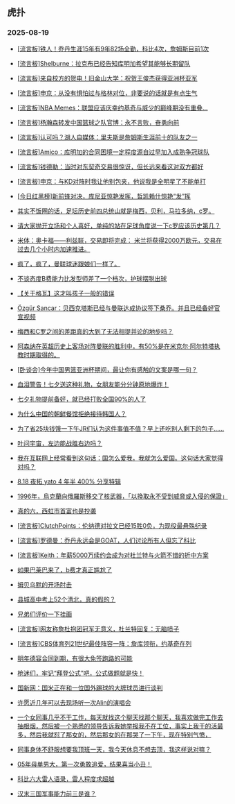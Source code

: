 ## 虎扑 
### 2025-08-19

+ [[流言板]铁人！乔丹生涯15年有9年82场全勤，科比4次，詹姆斯目前1次](https://bbs.hupu.com/634434305.html)

+ [[流言板]Shelburne：拉克布已经告知库明加希望其能够长期留队](https://bbs.hupu.com/634437235.html)

+ [[流言板]来自校方的贺电！旧金山大学：祝贺王俊杰获得亚洲杯亚军](https://bbs.hupu.com/634436604.html)

+ [[流言板]申京：从没有惧怕过与格林对位，非要说的话就是有点生气](https://bbs.hupu.com/634433631.html)

+ [[流言板]NBA Memes：联盟应该庆幸约基奇与威少的巅峰期没有重叠...](https://bbs.hupu.com/634436811.html)

+ [[流言板]杨瀚森转发中国篮球之队官博：永不言败，奋勇向前](https://bbs.hupu.com/634436586.html)

+ [[流言板]认可吗？湖人自媒体：里夫斯是詹姆斯生涯前十的队友之一](https://bbs.hupu.com/634438430.html)

+ [[流言板]Amico：库明加的合同困境一定程度源自过早加入成熟争冠球队](https://bbs.hupu.com/634435961.html)

+ [[流言板]钱德勒：当时对东契奇交易很惊讶，但长远来看这对双方都好](https://bbs.hupu.com/634433837.html)

+ [[流言板]申京：与KD对阵时我让他别包夹，他说我是全明星了不能单打](https://bbs.hupu.com/634433507.html)

+ [[今日红黑榜]新前锋对决，库尼亚惊艳发挥，哲凯赖什惊艳“发”挥](https://bbs.hupu.com/634431453.html)

+ [其实不饭圈的话，足坛历史前四总统山就是梅西，贝利，马拉多纳，c罗。](https://bbs.hupu.com/634429354.html)

+ [请大家抛开立场和个人喜好，单纯的站在足球角度说一下c罗应该历史第几？](https://bbs.hupu.com/634428078.html)

+ [米体：奥卡福——利兹联，交易即将完成： 米兰将获得2000万欧元，交易在过去几个小时内加速推进。](https://bbs.hupu.com/634433637.html)

+ [疯了，疯了，曼联球迷跟娘们一样了。](https://bbs.hupu.com/634431205.html)

+ [不谈态度B费能力比发型师差了一个档次，护球摆脱出球](https://bbs.hupu.com/634428485.html)

+ [【关于格瓦】这才叫孩子一般的错误](https://bbs.hupu.com/634431384.html)

+ [Özgür Sancar：贝西克塔斯已经与曼联达成协议签下桑乔。并且已经备好官宣视频](https://bbs.hupu.com/634432204.html)

+ [梅西和C罗之间的差距真的大到了无法相提并论的地步吗？](https://bbs.hupu.com/634431925.html)

+ [ 阿森纳在英超历史上客场对阵曼联的胜利中，有50%是在米克尔·阿尔特塔执教时期取得的。](https://bbs.hupu.com/634429565.html)

+ [[卧谈会]今年中国男篮亚洲杯期间，最让你有感触的文案是哪一句？](https://bbs.hupu.com/634436678.html)

+ [血泪警告！七夕送这种礼物，女朋友能分分钟原地爆炸！](https://bbs.hupu.com/634434213.html)

+ [七夕礼物提前备好，就已经打败全国90%的人了](https://bbs.hupu.com/634437586.html)

+ [为什么中国的朝鲜餐馆拒绝接待韩国人？](https://bbs.hupu.com/634433957.html)

+ [为了省25块钱饿一下午JR们认为这件事值不值？早上还吃别人剩下的包子……](https://bbs.hupu.com/634434145.html)

+ [叶问宇宙，左边能战胜右边吗？](https://bbs.hupu.com/634434850.html)

+ [我在互联网上经常看到这句话：国怎么爱我，我就怎么爱国。这句话大家觉得对吗？](https://bbs.hupu.com/634436414.html)

+ [8.18 夜拓 yato  4 年半 400% 分享特辑](https://bbs.hupu.com/634433869.html)

+ [1996年，烏克蘭向俄羅斯移交了核武器，「以換取永不受到威脅或入侵的保證」](https://bbs.hupu.com/634434479.html)

+ [真的六，西虹市首富也是抄袭](https://bbs.hupu.com/634434811.html)

+ [[流言板]ClutchPoints：伦纳德对拉文已经15胜0负，为现役最悬殊纪录](https://bbs.hupu.com/634438750.html)

+ [[流言板]罗德曼：乔丹永远会是GOAT，人们讨论所有人但忘了科比](https://bbs.hupu.com/634439862.html)

+ [[流言板]Keith：年薪5000万续约会成为对杜兰特与火箭不错的折中方案](https://bbs.hupu.com/634437653.html)

+ [如果巴莱巴来了，b费才真正尴尬了](https://bbs.hupu.com/634429104.html)

+ [姆贝乌默的开场肘击](https://bbs.hupu.com/634432279.html)

+ [县城高中考上52个清北，真的假的？](https://bbs.hupu.com/634439054.html)

+ [兄弟们评价一下挂画](https://bbs.hupu.com/634434152.html)

+ [[流言板]网友称詹杜抱团冠军无意义，杜兰特回复：无脑喷子](https://bbs.hupu.com/634440729.html)

+ [[流言板]CBS体育列21世纪最佳阵容一阵：詹库领衔，约基奇在列](https://bbs.hupu.com/634440595.html)

+ [明年德容合同到期，有很大免签跑路的可能](https://bbs.hupu.com/634436796.html)

+ [枪迷们，牢记“拜登公式”吧，公式做题就是快！](https://bbs.hupu.com/634433366.html)

+ [国新网：国米正在和一位国外踢球的大牌球员进行谈判](https://bbs.hupu.com/634437507.html)

+ [许愿近几年可以去现场听一次Alin的演唱会](https://bbs.hupu.com/634435873.html)

+ [一个女同事几乎不干工作，每天就找这个聊天找那个聊天，我喜欢做完工作去抽根烟，然后被一个熟悉的领导告诉我她举报我不在工位，事实上我干的活最多，然后我就怼了那女的，然后那女的在那哭了一下午，现在特别气愤，](https://bbs.hupu.com/634435471.html)

+ [同事身体不舒服想要我顶班一天，我今天休息不想去顶，我这样说对嘛？](https://bbs.hupu.com/634439565.html)

+ [05年母单男大，第一次勇敢追爱，结果喜当小丑！](https://bbs.hupu.com/634437768.html)

+ [科比六大雷人语录，雷人程度求超越](https://bbs.hupu.com/634437072.html)

+ [汉末三国军事能力前三是谁？](https://bbs.hupu.com/634436155.html)

